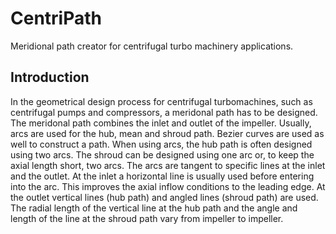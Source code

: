 # CentriPath
Meridional path creator for centrifugal turbo machinery applications.

## Introduction
In the geometrical design process for centrifugal turbomachines, such as centrifugal pumps and compressors, a meridonal path has to be designed.
The meridonal path combines the inlet and outlet of the impeller. Usually, arcs are used for the hub, mean and shroud path. 
Bezier curves are used as well to construct a path.
When using arcs, the hub path is often designed using two arcs. The shroud can be designed using one arc or, to keep the axial length short, two arcs. 
The arcs are tangent to specific lines at the inlet and the outlet. At the inlet a horizontal line is usually used before entering into the arc. This improves the axial inflow conditions to the leading edge. 
At the outlet vertical lines (hub path) and angled lines (shroud path) are used. The radial length of the vertical line at the hub path and the angle and length of the line at the shroud path vary from impeller to impeller. 





